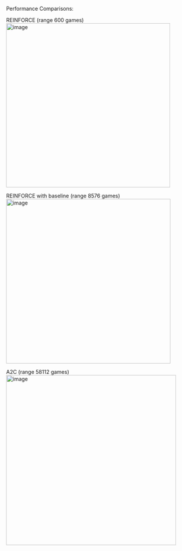 Performance Comparisons:

REINFORCE (range 600 games)
<img width="442" alt="image" src="https://github.com/user-attachments/assets/cc03dbeb-8dc8-41a4-a8cd-76f923beb4de">

REINFORCE with baseline (range 8576 games)
<img width="443" alt="image" src="https://github.com/user-attachments/assets/3120c90b-8787-4c27-b238-4a42c939df2d">

A2C (range 58112 games)
<img width="458" alt="image" src="https://github.com/user-attachments/assets/11a99ca9-03b0-487e-a6f5-f6b1712825f5">
